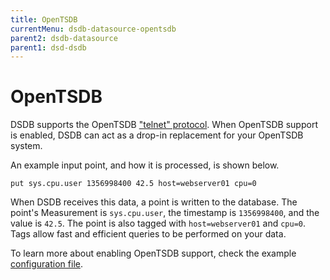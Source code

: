 ```yaml
---
title: OpenTSDB
currentMenu: dsdb-datasource-opentsdb
parent2: dsdb-datasource
parent1: dsd-dsdb
---
```


# OpenTSDB

DSDB supports the OpenTSDB ["telnet" protocol](http://opentsdb.net/docs/build/html/user_guide/writing.html#telnet).
When OpenTSDB support is enabled, DSDB can act as a drop-in replacement for your OpenTSDB system.

An example input point, and how it is processed, is shown below.

```
put sys.cpu.user 1356998400 42.5 host=webserver01 cpu=0
```

When DSDB receives this data, a point is written to the database.
The point's Measurement is `sys.cpu.user`, the timestamp is `1356998400`, and the value is `42.5`.
The point is also tagged with `host=webserver01` and `cpu=0`.
Tags allow fast and efficient queries to be performed on your data.

To learn more about enabling OpenTSDB support, check the example [configuration file](https://github.com/dasudian/dsdb/blob/master/etc/config.sample.toml).
